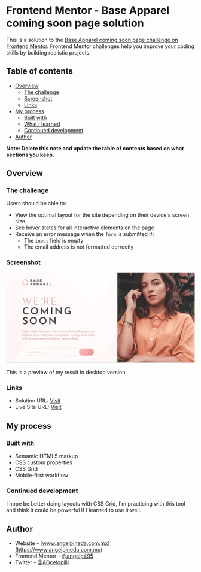 # Frontend Mentor - Base Apparel coming soon page solution

This is a solution to the [Base Apparel coming soon page challenge on Frontend Mentor](https://www.frontendmentor.io/challenges/base-apparel-coming-soon-page-5d46b47f8db8a7063f9331a0). Frontend Mentor challenges help you improve your coding skills by building realistic projects. 

## Table of contents

- [Overview](#overview)
  - [The challenge](#the-challenge)
  - [Screenshot](#screenshot)
  - [Links](#links)
- [My process](#my-process)
  - [Built with](#built-with)
  - [What I learned](#what-i-learned)
  - [Continued development](#continued-development)
- [Author](#author)

**Note: Delete this note and update the table of contents based on what sections you keep.**

## Overview

### The challenge

Users should be able to:

- View the optimal layout for the site depending on their device's screen size
- See hover states for all interactive elements on the page
- Receive an error message when the `form` is submitted if:
  - The `input` field is empty
  - The email address is not formatted correctly

### Screenshot

![](images/comingSoonPage.png)

This is a preview of my result in desktop version.

### Links

- Solution URL: [Visit](https://www.frontendmentor.io/solutions/base-apparel-coming-soon-page-html-css-javascript-grid-9w6eh70Ay)
- Live Site URL: [Visit](https://aocelopilli.github.io/frontendMentor-comingSoonPage/)

## My process

### Built with

- Semantic HTML5 markup
- CSS custom properties
- CSS Grid
- Mobile-first workflow

### Continued development

I hope be better doing layouts with CSS Grid, I'm practicing with this tool and think it could be powerful if I learned to use it well.

## Author

+ Website - [www.angelpineda.com.mx](https://www.angelpineda.com.mx)
+ Frontend Mentor - [@angelp495](https://www.frontendmentor.io/profile/angelp495)
+ Twitter - [@AOcelopilli](https://twitter.com/AOcelopilli)
